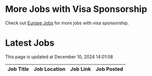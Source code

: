 # More Jobs with Visa Sponsorship

Check out [Europe Jobs](https://github.com/sureshparimi/europejobs#latest-jobs) for more jobs with visa sponsorship.

# Latest Jobs

This page is updated at December 10, 2024 14:01:08

| Job Title | Job Location | Job Link | Job Posted |
| --- | --- | --- | --- |
